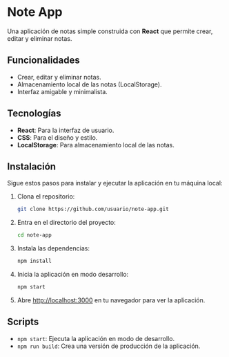 # Note App

Una aplicación de notas simple construida con **React** que permite crear, editar y eliminar notas.

## Funcionalidades

- Crear, editar y eliminar notas.
- Almacenamiento local de las notas (LocalStorage).
- Interfaz amigable y minimalista.

## Tecnologías

- **React**: Para la interfaz de usuario.
- **CSS**: Para el diseño y estilo.
- **LocalStorage**: Para almacenamiento local de las notas.

## Instalación

Sigue estos pasos para instalar y ejecutar la aplicación en tu máquina local:

1. Clona el repositorio:

    ```bash
    git clone https://github.com/usuario/note-app.git
    ```

2. Entra en el directorio del proyecto:

    ```bash
    cd note-app
    ```

3. Instala las dependencias:

    ```bash
    npm install
    ```

4. Inicia la aplicación en modo desarrollo:

    ```bash
    npm start
    ```

5. Abre [http://localhost:3000](http://localhost:3000) en tu navegador para ver la aplicación.

## Scripts

- `npm start`: Ejecuta la aplicación en modo de desarrollo.
- `npm run build`: Crea una versión de producción de la aplicación.
